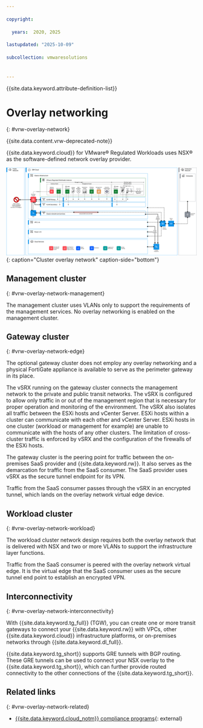 ```yaml
---

copyright:

  years:  2020, 2025

lastupdated: "2025-10-09"

subcollection: vmwaresolutions


---
```


{{site.data.keyword.attribute-definition-list}}

# Overlay networking
{: #vrw-overlay-network}

{{site.data.content.vrw-deprecated-note}}

{{site.data.keyword.cloud}} for VMware® Regulated Workloads uses NSX® as the software-defined network overlay provider.

![Regulated overlay network](../../images/vrw-v2-net-2.svg "Cluster overlay network"){: caption="Cluster overlay network" caption-side="bottom"}

## Management cluster
{: #vrw-overlay-network-management}

The management cluster uses VLANs only to support the requirements of the management services. No overlay networking is enabled on the management cluster.

## Gateway cluster
{: #vrw-overlay-network-edge}

The optional gateway cluster does not employ any overlay networking and a physical FortiGate appliance is available to serve as the perimeter gateway in its place.

The vSRX running on the gateway cluster connects the management network to the private and public transit networks. The vSRX is configured to allow only traffic in or out of the management region that is necessary for proper operation and monitoring of the environment. The vSRX also isolates all traffic between the ESXi hosts and vCenter Server. ESXi hosts within a cluster can communicate with each other and vCenter Server. ESXi hosts in one cluster (workload or management for example) are unable to communicate with the hosts of any other clusters. The limitation of cross-cluster traffic is enforced by vSRX and the configuration of the firewalls of the ESXi hosts.

The gateway cluster is the peering point for traffic between the on-premises SaaS provider and {{site.data.keyword.rw}}. It also serves as the demarcation for traffic from the SaaS consumer. The SaaS provider uses vSRX as the secure tunnel endpoint for its VPN.

Traffic from the SaaS consumer passes through the vSRX in an encrypted tunnel, which lands on the overlay network virtual edge device.

## Workload cluster
{: #vrw-overlay-network-workload}

The workload cluster network design requires both the overlay network that is delivered with NSX and two or more VLANs to support the infrastructure layer functions.

Traffic from the SaaS consumer is peered with the overlay network virtual edge. It is the virtual edge that the SaaS consumer uses as the secure tunnel end point to establish an encrypted VPN.

## Interconnectivity
{: #vrw-overlay-network-interconnectivity}

With {{site.data.keyword.tg_full}} (TGW), you can create one or more transit gateways to connect your {{site.data.keyword.rw}} with VPCs, other {{site.data.keyword.cloud}} infrastructure platforms, or on-premises networks through {{site.data.keyword.dl_full}}.

{{site.data.keyword.tg_short}} supports GRE tunnels with BGP routing. These GRE tunnels can be used to connect your NSX overlay to the {{site.data.keyword.tg_short}}, which can further provide routed connectivity to the other connections of the {{site.data.keyword.tg_short}}.

## Related links
{: #vrw-overlay-network-related}

* [{{site.data.keyword.cloud_notm}} compliance programs](https://www.ibm.com/products/cloud/compliance){: external}
